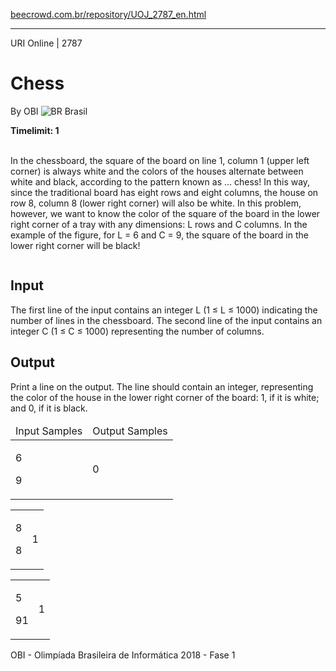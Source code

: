 <p><a href="https://www.beecrowd.com.br/repository/UOJ_2787_en.html">beecrowd.com.br/repository/UOJ_2787_en.html</a></p><hr>
<div>
  <span>URI Online | 2787</span>
  <h1>Chess</h1>
  <div>
    <p>By OBI <img src="https://resources.beecrowd.com.br/gallery/images/flags/br.gif" alt="BR"> Brasil</p>
  </div>
  <strong>Timelimit: 1</strong>
</div>
<div>
<div>
  <p><br>
   In the chessboard, the square of the board on line 1, column 1 (upper left corner) is always white and the colors of the houses alternate between white and black, according to the pattern known as ... chess! In this way, since the traditional board has eight rows and eight columns, the house on row 8, column 8 (lower right corner) will also be white. In this problem, however, we want to know the color of the square of the board in the lower right corner of a tray with any dimensions: L rows and C columns. In the example of the figure, for L = 6 and C = 9, the square of the board in the lower right corner will be black!</p>
  <p><img src="https://resources.beecrowd.com.br/gallery/images/problems/UOJ_2787.png" alt=""></p>
</div>
<h2>Input</h2>
<div>
  <p>The first line of the input contains an integer L (1 ≤ L ≤ 1000) indicating the number of lines in the chessboard. The second line of the input contains an integer C (1 ≤ C ≤ 1000) representing the number of columns.</p>
</div>
<h2>Output</h2>
<div>
  <p>Print a line on the output. The line should contain an integer, representing the color of the house in the lower right corner of the board: 1, if it is white; and 0, if it is black.</p>
</div>
<div></div>
<table>
  <thead>
    <tr>
      <td>Input Samples</td>
      <td>Output Samples</td>
    </tr>
  </thead>
  <tbody>
    <tr>
      <td>
        <p>6</p>
        <p>9</p>
      </td>
      <td>
        <p>0</p>
      </td>
    </tr>
  </tbody>
</table>
<div></div>
<table>
  <thead>
  </thead>
  <tbody>
    <tr>
      <td>
        <p>8</p>
        <p>8</p>
      </td>
      <td>
        <p>1</p>
      </td>
    </tr>
  </tbody>
</table>
<div></div>
  <table>
    <thead>
    </thead>
    <tbody>
      <tr>
        <td>
          <p>5</p>
          <p>91</p>
        </td>
        <td>
          <p>1</p>
        </td>
      </tr>
    </tbody>
  </table>
  <p>
  OBI - Olimpíada Brasileira de Informática 2018 - Fase 1</p>
</div>